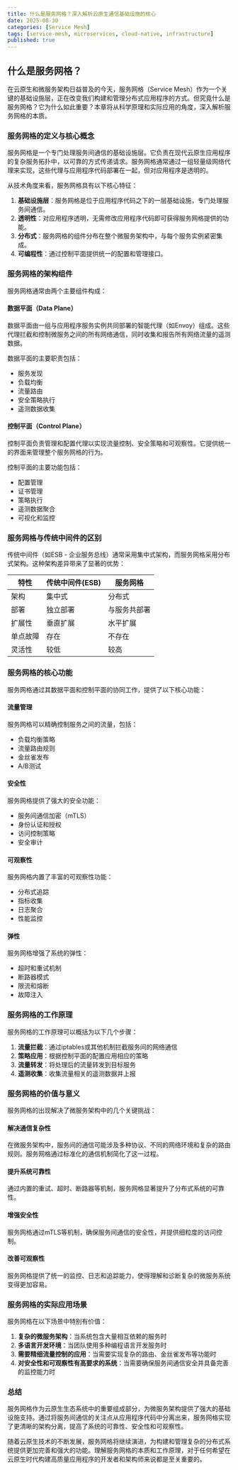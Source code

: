 ```yaml
---
title: 什么是服务网格？深入解析云原生通信基础设施的核心
date: 2025-08-30
categories: [Service Mesh]
tags: [service-mesh, microservices, cloud-native, infrastructure]
published: true
---
```


## 什么是服务网格？

在云原生和微服务架构日益普及的今天，服务网格（Service Mesh）作为一个关键的基础设施层，正在改变我们构建和管理分布式应用程序的方式。但究竟什么是服务网格？它为什么如此重要？本章将从科学原理和实际应用的角度，深入解析服务网格的本质。

### 服务网格的定义与核心概念

服务网格是一个专门处理服务间通信的基础设施层。它负责在现代云原生应用程序的复杂服务拓扑中，以可靠的方式传递请求。服务网格通常通过一组轻量级网络代理来实现，这些代理与应用程序代码部署在一起，但对应用程序是透明的。

从技术角度来看，服务网格具有以下核心特征：

1. **基础设施层**：服务网格是位于应用程序代码之下的一层基础设施，专门处理服务间通信。
2. **透明性**：对应用程序透明，无需修改应用程序代码即可获得服务网格提供的功能。
3. **分布式**：服务网格的组件分布在整个微服务架构中，与每个服务实例紧密集成。
4. **可编程性**：通过控制平面提供统一的配置和管理接口。

### 服务网格的架构组件

服务网格通常由两个主要组件构成：

#### 数据平面（Data Plane）
数据平面由一组与应用程序服务实例共同部署的智能代理（如Envoy）组成。这些代理拦截和控制微服务之间的所有网络通信，同时收集和报告所有网络流量的遥测数据。

数据平面的主要职责包括：
- 服务发现
- 负载均衡
- 流量路由
- 安全策略执行
- 遥测数据收集

#### 控制平面（Control Plane）
控制平面负责管理和配置代理以实现流量控制、安全策略和可观察性。它提供统一的界面来管理整个服务网格的行为。

控制平面的主要功能包括：
- 配置管理
- 证书管理
- 策略执行
- 遥测数据聚合
- 可视化和监控

### 服务网格与传统中间件的区别

传统中间件（如ESB - 企业服务总线）通常采用集中式架构，而服务网格采用分布式架构。这种架构差异带来了显著的优势：

| 特性 | 传统中间件(ESB) | 服务网格 |
|------|----------------|----------|
| 架构 | 集中式 | 分布式 |
| 部署 | 独立部署 | 与服务共部署 |
| 扩展性 | 垂直扩展 | 水平扩展 |
| 单点故障 | 存在 | 不存在 |
| 灵活性 | 较低 | 较高 |

### 服务网格的核心功能

服务网格通过其数据平面和控制平面的协同工作，提供了以下核心功能：

#### 流量管理
服务网格可以精确控制服务之间的流量，包括：
- 负载均衡策略
- 流量路由规则
- 金丝雀发布
- A/B测试

#### 安全性
服务网格提供了强大的安全功能：
- 服务间通信加密（mTLS）
- 身份认证和授权
- 访问控制策略
- 安全审计

#### 可观察性
服务网格内置了丰富的可观察性功能：
- 分布式追踪
- 指标收集
- 日志聚合
- 性能监控

#### 弹性
服务网格增强了系统的弹性：
- 超时和重试机制
- 断路器模式
- 限流和熔断
- 故障注入

### 服务网格的工作原理

服务网格的工作原理可以概括为以下几个步骤：

1. **流量拦截**：通过iptables或其他机制拦截服务间的网络通信
2. **策略应用**：根据控制平面的配置应用相应的策略
3. **流量转发**：将处理后的流量转发到目标服务
4. **遥测收集**：收集流量相关的遥测数据并上报

### 服务网格的价值与意义

服务网格的出现解决了微服务架构中的几个关键挑战：

#### 解决通信复杂性
在微服务架构中，服务间的通信可能涉及多种协议、不同的网络环境和复杂的路由规则。服务网格通过标准化的通信机制简化了这一过程。

#### 提升系统可靠性
通过内置的重试、超时、断路器等机制，服务网格显著提升了分布式系统的可靠性。

#### 增强安全性
服务网格通过mTLS等机制，确保服务间通信的安全性，并提供细粒度的访问控制。

#### 改善可观察性
服务网格提供了统一的监控、日志和追踪能力，使得理解和诊断复杂的微服务系统变得更加容易。

### 服务网格的实际应用场景

服务网格在以下场景中特别有价值：

1. **复杂的微服务架构**：当系统包含大量相互依赖的服务时
2. **多语言开发环境**：当团队使用多种编程语言开发服务时
3. **需要精细流量控制的应用**：当需要实现复杂的路由、金丝雀发布等功能时
4. **对安全性和可观察性有高要求的系统**：当需要确保服务间通信安全并具备完善的监控能力时

### 总结

服务网格作为云原生生态系统中的重要组成部分，为微服务架构提供了强大的基础设施支持。通过将服务间通信的关注点从应用程序代码中分离出来，服务网格实现了更清晰的架构分离，提高了系统的可靠性、安全性和可观察性。

随着云原生技术的不断发展，服务网格将继续演进，为构建和管理复杂的分布式系统提供更加完善和强大的功能。理解服务网格的本质和工作原理，对于任何希望在云原生时代构建高质量应用程序的开发者和架构师来说都是至关重要的。